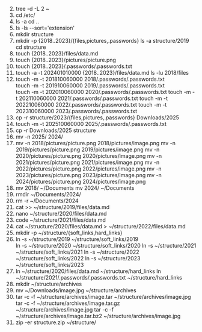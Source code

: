 2. tree -d -L 2 ~
3. cd /etc/
4. ls -a
    cd ..
5. ls -ls --sort='extension'
6. mkdir structure
7. mkdir -p {2018..2023}/{files,pictures,.passwords}
    ls -a structure/2019
    cd structure
8. touch {2018..2023}/files/data.md 
9. touch {2018..2023}/pictures/picture.png
10. touch {2018..2023}/.passwords/.passwords.txt
11. touch -a -t 202401010000 {2018..2023}/files/data.md
    ls -lu 2018/files
12. touch -m -t 201810060000 2018/.passwords/.passwords.txt     
    touch -m -t 201910060000 2019/.passwords/.passwords.txt     
    touch -m -t 202010060000 2020/.passwords/.passwords.txt
    touch -m -t 202110060000 2021/.passwords/.passwords.txt
    touch -m -t 202210060000 2022/.passwords/.passwords.txt
    touch -m -t 202310060000 2023/.passwords/.passwords.txt
13. cp -r structure/2023/{files,pictures,.passwords} Downloads/2025
14. touch -m -t 202510060000 2025/.passwords/.passwords.txt 
15. cp -r Downloads/2025 structure 
16. mv -n 2025/ 2024/ 
17. mv -n 2018/pictures/picture.png 2018/pictures/image.png 
    mv -n 2019/pictures/picture.png 2019/pictures/image.png 
    mv -n 2020/pictures/picture.png 2020/pictures/image.png 
    mv -n 2021/pictures/picture.png 2021/pictures/image.png 
    mv -n 2022/pictures/picture.png 2022/pictures/image.png 
    mv -n 2023/pictures/picture.png 2023/pictures/image.png 
    mv -n 2024/pictures/picture.png 2024/pictures/image.png 
18. mv 2018/ ~/Documents
    mv 2024/ ~/Documents
19. rmdir ~/Documents/2024/ 
20. rm -r ~/Documents/2024     
21. cat >> ~/structure/2019/files/data.md 
22. nano ~/structure/2020/files/data.md
23. code ~/structure/2021/files/data.md
24. cat ~/structure/2020/files/data.md > ~/structure/2022/files/data.md  
25. mkdir -p ~/structure/{soft_links,hard_links}
26. ln -s ~/structure/2019 ~/structure/soft_links/2019     
    ln -s ~/structure/2020 ~/structure/soft_links/2020
    ln -s ~/structure/2021 ~/structure/soft_links/2021
    ln -s ~/structure/2022 ~/structure/soft_links/2022
    ln -s ~/structure/2023 ~/structure/soft_links/2023
27. ln ~/structure/2020/files/data.md ~/structure/hard_links 
    ln ~/structure/2021/.passwords/.passwords.txt ~/structure/hard_links 
28. mkdir ~/structure/archives
30. mv ~/Downloads/image.jpg ~/structure/archives 
31. tar -c -f ~/structure/archives/image.tar ~/structure/archives/image.jpg
    tar -c -f ~/structure/archives/image.tar.gz ~/structure/archives/image.jpg 
    tar -c -f ~/structure/archives/image.tar.bz2 ~/structure/archives/image.jpg
32. zip -er structure.zip ~/structure/
